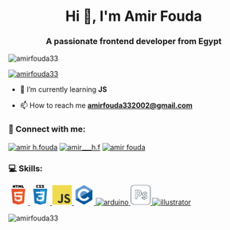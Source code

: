 <h1 align="center">Hi 👋, I'm Amir Fouda</h1>
<h3 align="center">A passionate frontend developer from Egypt</h3>

<p align="left"> <img src="https://komarev.com/ghpvc/?username=amirfouda33&label=Profile%20views&color=0e75b6&style=flat" alt="amirfouda33" /> </p>

<p align="left"> <a href="https://github.com/ryo-ma/github-profile-trophy"><img src="https://github-profile-trophy.vercel.app/?username=amirfouda33" alt="amirfouda33" /></a> </p>

- 🌱 I’m currently learning **JS**

- 📫 How to reach me **amirfouda332002@gmail.com**

<h3 align="left"> <span width="200px" hight="200px">&#128242;</span> Connect with me:</h3>
<p align="left">
<a href="https://fb.com/amir h.fouda" target="blank"><img align="center" src="https://raw.githubusercontent.com/rahuldkjain/github-profile-readme-generator/master/src/images/icons/Social/facebook.svg" alt="amir h.fouda" height="30" width="40" /></a>
<a href="https://instagram.com/amir___h.f" target="blank"><img align="center" src="https://raw.githubusercontent.com/rahuldkjain/github-profile-readme-generator/master/src/images/icons/Social/instagram.svg" alt="amir___h.f" height="30" width="40" /></a>
<a href="https://www.behance.net/amir fouda" target="blank"><img align="center" src="https://raw.githubusercontent.com/rahuldkjain/github-profile-readme-generator/master/src/images/icons/Social/behance.svg" alt="amir fouda" height="30" width="40" /></a>
</p>

<h3 align="left">  <span width="200px" hight="200px">&#128187;</span>  Skills:</h3>
<p align="left">

  <a href="https://www.w3.org/html/" target="_blank" rel="noreferrer"> <img src="https://raw.githubusercontent.com/devicons/devicon/master/icons/html5/html5-original-wordmark.svg" alt="html5" width="40" height="40"/> </a>
   <a href="https://www.w3schools.com/css/" target="_blank" rel="noreferrer"> <img src="https://raw.githubusercontent.com/devicons/devicon/master/icons/css3/css3-original-wordmark.svg" alt="css3" width="40" height="40"/> </a>
     <a href="https://developer.mozilla.org/en-US/docs/Web/JavaScript" target="_blank" rel="noreferrer"> <img src="https://raw.githubusercontent.com/devicons/devicon/master/icons/javascript/javascript-original.svg" alt="javascript" width="40" height="40"/> </a>
   <a href="https://www.cprogramming.com/" target="_blank" rel="noreferrer"> <img src="https://raw.githubusercontent.com/devicons/devicon/master/icons/c/c-original.svg" alt="c" width="40" height="40"/> </a>
  <a href="https://www.arduino.cc/" target="_blank" rel="noreferrer"> <img src="https://cdn.worldvectorlogo.com/logos/arduino-1.svg" alt="arduino" width="40" height="40"/> </a>
   <a href="https://www.photoshop.com/en" target="_blank" rel="noreferrer"> <img src="https://raw.githubusercontent.com/devicons/devicon/master/icons/photoshop/photoshop-line.svg" alt="photoshop" background-color="white" color="white" width="40" height="40"/> </a>
  <a href="https://www.adobe.com/in/products/illustrator.html" target="_blank" rel="noreferrer"> <img src="https://www.vectorlogo.zone/logos/adobe_illustrator/adobe_illustrator-icon.svg" alt="illustrator" width="40" height="40"/> </a> 
  

</p>


<p><img align="center" src="https://github-readme-streak-stats.herokuapp.com/?user=amirfouda33&" alt="amirfouda33" /></p>

